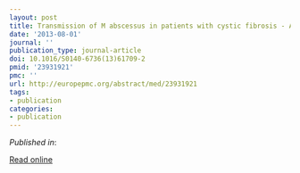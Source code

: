 ```yaml
---
layout: post
title: Transmission of M abscessus in patients with cystic fibrosis - Authors' reply.
date: '2013-08-01'
journal: ''
publication_type: journal-article
doi: 10.1016/S0140-6736(13)61709-2
pmid: '23931921'
pmc: ''
url: http://europepmc.org/abstract/med/23931921
tags:
- publication
categories:
- publication
---
```


*Published in*: 

[Read online](http://europepmc.org/abstract/med/23931921)



